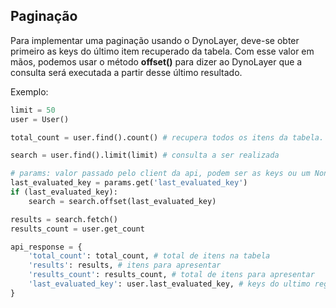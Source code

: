 ## Paginação

Para implementar uma paginação usando o DynoLayer, deve-se obter primeiro as keys do último item recuperado da tabela. Com esse valor em mãos, podemos usar o método **offset()** para dizer ao DynoLayer que a consulta será executada a partir desse último resultado.

Exemplo:

```python
limit = 50
user = User()

total_count = user.find().count() # recupera todos os itens da tabela.

search = user.find().limit(limit) # consulta a ser realizada

# params: valor passado pelo client da api, podem ser as keys ou um NoneType. Varia da forma como a api foi construída.
last_evaluated_key = params.get('last_evaluated_key')
if (last_evaluated_key):
    search = search.offset(last_evaluated_key)

results = search.fetch()
results_count = user.get_count

api_response = {
    'total_count': total_count, # total de itens na tabela
    'results': results, # itens para apresentar
    'results_count': results_count, # total de itens para apresentar
    'last_evaluated_key': user.last_evaluated_key, # keys do ultimo registro recuperado
}
```
